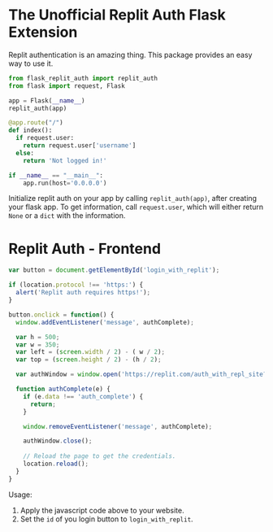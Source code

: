 # The Unofficial Replit Auth Flask Extension
Replit authentication is an amazing thing. This package provides an easy way to use it.
```python
from flask_replit_auth import replit_auth
from flask import request, Flask

app = Flask(__name__)
replit_auth(app)

@app.route("/")
def index():
  if request.user:
    return request.user['username']
  else:
    return 'Not logged in!'

if __name__ == "__main__":
	app.run(host='0.0.0.0')
```
Initialize replit auth on your app by calling ```replit_auth(app)```, after creating your flask app. To get information, call ```request.user```, which will either return ```None``` or a ```dict``` with the information.
# Replit Auth - Frontend
```js
var button = document.getElementById('login_with_replit');

if (location.protocol !== 'https:') {
  alert('Replit auth requires https!');
}

button.onclick = function() {
  window.addEventListener('message', authComplete);

  var h = 500;
  var w = 350;
  var left = (screen.width / 2) - ( w / 2);
  var top = (screen.height / 2) - (h / 2);

  var authWindow = window.open('https://replit.com/auth_with_repl_site?domain=' + location.host, '_blank', 'modal=yes, toolbar=no, location=no, directories=no, status=no, menubar=no, scrollbars=no, resizable=no, copyhistory=no, width=' + w + ', height=' + h + ', top=' + top + ', left=' + left)

  function authComplete(e) {
    if (e.data !== 'auth_complete') {
      return;
    }

    window.removeEventListener('message', authComplete);

    authWindow.close();
    
    // Reload the page to get the credentials.
    location.reload();
  }
}
```
Usage:  
1. Apply the javascript code above to your website.  
2. Set the ```id``` of you login button to ```login_with_replit```.  